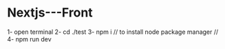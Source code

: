 # Nextjs---Front


1- open terminal 
2- cd ./test
3- npm i // to install node package manager //
4- npm run dev

